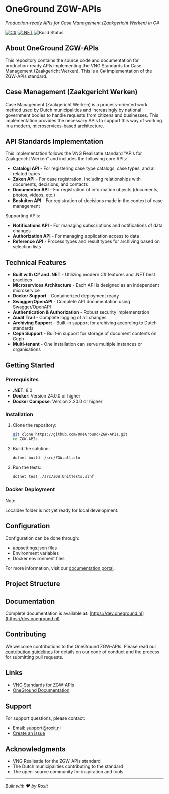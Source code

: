 # OneGround ZGW-APIs

*Production-ready APIs for Case Management (Zaakgericht Werken) in C#*

[![C#](https://img.shields.io/badge/c%23-%23239120.svg?style=for-the-badge&logo=c-sharp&logoColor=white)](https://docs.microsoft.com/en-us/dotnet/csharp/)
[![.NET](https://img.shields.io/badge/.NET-%235C2D91.svg?style=for-the-badge&logo=.net&logoColor=white)](https://dotnet.microsoft.com/)
![Build Status](https://img.shields.io/github/actions/workflow/status/OneGround/ZGW-APIs/build.yml?style=for-the-badge)

## About OneGround ZGW-APIs

This repository contains the source code and documentation for production-ready APIs implementing the VNG Standards for Case Management (Zaakgericht Werken).
This is a C# implementation of the ZGW-APIs standard.

## Case Management (Zaakgericht Werken)

Case Management (Zaakgericht Werken) is a process-oriented work method used by Dutch municipalities and increasingly by national government bodies to handle requests from citizens and businesses. This implementation provides the necessary APIs to support this way of working in a modern, microservices-based architecture.

## API Standards Implementation

This implementation follows the VNG Realisatie standard "APIs for Zaakgericht Werken" and includes the following core APIs:

* **Catalogi API** - For registering case type catalogs, case types, and all related types
* **Zaken API** - For case registration, including relationships with documents, decisions, and contacts
* **Documenten API** - For registration of information objects (documents, photos, videos, etc.)
* **Besluiten API** - For registration of decisions made in the context of case management

Supporting APIs:

* **Notifications API** - For managing subscriptions and notifications of data changes
* **Authorization API** - For managing application access to data
* **Reference API** - Process types and result types for archiving based on selection lists

## Technical Features

* **Built with C# and .NET** - Utilizing modern C# features and .NET best practices
* **Microservices Architecture** - Each API is designed as an independent microservice
* **Docker Support** - Containerized deployment ready
* **Swagger/OpenAPI** - Complete API documentation using Swagger/OpenAPI
* **Authentication & Authorization** - Robust security implementation
* **Audit Trail** - Complete logging of all changes
* **Archiving Support** - Built-in support for archiving according to Dutch standards
* **Ceph Support** - Built-in support for storage of document contents on Ceph
* **Multi-tenant** - One installation can serve multiple instances or organisations

## Getting Started

### Prerequisites

* **.NET**: 8.0
* **Docker**: Version 24.0.0 or higher
* **Docker Compose**: Version 2.20.0 or higher

### Installation

1. Clone the repository:

   ```bash
   git clone https://github.com/OneGround/ZGW-APIs.git
   cd ZGW-APIs
   ```

1. Build the solution:

   ```bash
   dotnet build ./src/ZGW.all.sln
   ```

1. Run the tests:

   ```bash
   dotnet test ./src/ZGW.UnitTests.slnf
   ```

### Docker Deployment

> [!Note]
> Localdev folder is not yet ready for local development.

## Configuration

Configuration can be done through:

* appsettings.json files
* Environment variables
* Docker environment files

For more information, visit our [documentation portal](https://dev.oneground.nl).

## Project Structure

## Documentation

Complete documentation is available at:
[https://dev.oneground.nl](https://dev.oneground.nl)

## Contributing

We welcome contributions to the OneGround ZGW-APIs. Please read our [contribution guidelines](https://dev.oneground.nl) for details on our code of conduct and the process for submitting pull requests.

## Links

* [VNG Standards for ZGW-APIs](https://vng-realisatie.github.io/gemma-zaken/)
* [OneGround Documentation](https://dev.oneground.nl)

## Support

For support questions, please contact:

* Email: <support@roxit.nl>
* [Create an issue](https://github.com/OneGround/ZGW-APIs/issues)

## Acknowledgments

* VNG Realisatie for the ZGW-APIs standard
* The Dutch municipalities contributing to the standard
* The open-source community for inspiration and tools

---

*Built with ❤️ by Roxit*
